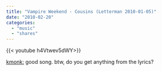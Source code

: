 ```yaml
---
title: "Vampire Weekend - Cousins (Letterman 2010-01-05)"
date: "2010-02-20"
categories:
  - "music"
  - "shares"
---
```


<div style="width: 70vw;">{{< youtube h4Vtwev5dWY>}}</div>

[kmonk:](http://kmonk.info/post/354629733/vampire-weekend-cousins-letterman-2010-01-05) good song. btw, do you get anything from the lyrics?

